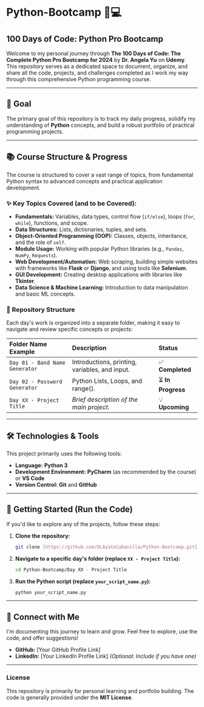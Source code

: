 # Python-Bootcamp 🐍💻

## 100 Days of Code: Python Pro Bootcamp

Welcome to my personal journey through **The 100 Days of Code: The Complete Python Pro Bootcamp for 2024** by **Dr. Angela Yu** on **Udemy**. This repository serves as a dedicated space to document, organize, and share all the code, projects, and challenges completed as I work my way through this comprehensive Python programming course.

---

## 🎯 Goal

The primary goal of this repository is to track my daily progress, solidify my understanding of **Python** concepts, and build a robust portfolio of practical programming projects.

---

## 📚 Course Structure & Progress

The course is structured to cover a vast range of topics, from fundamental Python syntax to advanced concepts and practical application development.

### ✨ Key Topics Covered (and to be Covered):

* **Fundamentals:** Variables, data types, control flow (`if/else`), loops (`for`, `while`), functions, and scope.
* **Data Structures:** Lists, dictionaries, tuples, and sets.
* **Object-Oriented Programming (OOP):** Classes, objects, inheritance, and the role of `self`.
* **Module Usage:** Working with popular Python libraries (e.g., `Pandas`, `NumPy`, `Requests`).
* **Web Development/Automation:** Web scraping, building simple websites with frameworks like **Flask** or **Django**, and using tools like **Selenium**.
* **GUI Development:** Creating desktop applications with libraries like **Tkinter**.
* **Data Science & Machine Learning:** Introduction to data manipulation and basic ML concepts.

### 📁 Repository Structure

Each day's work is organized into a separate folder, making it easy to navigate and review specific concepts or projects:

| Folder Name Example | Description | Status |
| :--- | :--- | :--- |
| `Day 01 - Band Name Generator` | Introductions, printing, variables, and input. | ✅ **Completed** |
| `Day 02 - Password Generator` | Python Lists, Loops, and range(). | ⏳ **In Progress** |
| `Day XX - Project Title` | *Brief description of the main project.* | 💡 **Upcoming** |

---

## 🛠️ Technologies & Tools

This project primarily uses the following tools:

* **Language:** **Python 3**
* **Development Environment:** **PyCharm** (as recommended by the course) or **VS Code**
* **Version Control:** **Git** and **GitHub**

---

## 🚀 Getting Started (Run the Code)

If you'd like to explore any of the projects, follow these steps:

1.  **Clone the repository:**
    ```bash
    git clone [https://github.com/DLAyatoCabanilla/Python-Bootcamp.git](https://github.com/DLAyatoCabanilla/Python-Bootcamp.git)
    ```
2.  **Navigate to a specific day's folder (replace `XX - Project Title`):**
    ```bash
    cd Python-Bootcamp/Day XX - Project Title
    ```
3.  **Run the Python script (replace `your_script_name.py`):**
    ```bash
    python your_script_name.py
    ```

---

## 🤝 Connect with Me

I'm documenting this journey to learn and grow. Feel free to explore, use the code, and offer suggestions!

* **GitHub:** [Your GitHub Profile Link]
* **LinkedIn:** [Your LinkedIn Profile Link] *(Optional: Include if you have one)*

---

### License

This repository is primarily for personal learning and portfolio building. The code is generally provided under the **MIT License**.
